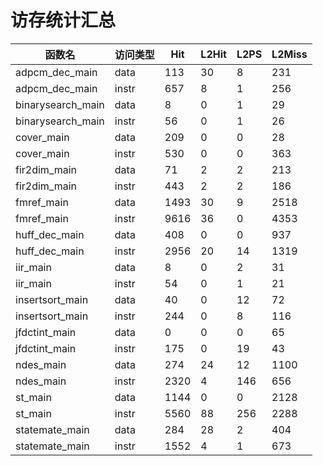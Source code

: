 # 访存统计汇总

| 函数名 | 访问类型 | Hit | L2Hit | L2PS | L2Miss |
|--------|----------|-----|-------|------|--------|
| adpcm_dec_main | data | 113 | 30 | 8 | 231 |
| adpcm_dec_main | instr | 657 | 8 | 1 | 256 |
| binarysearch_main | data | 8 | 0 | 1 | 29 |
| binarysearch_main | instr | 56 | 0 | 1 | 26 |
| cover_main | data | 209 | 0 | 0 | 28 |
| cover_main | instr | 530 | 0 | 0 | 363 |
| fir2dim_main | data | 71 | 2 | 2 | 213 |
| fir2dim_main | instr | 443 | 2 | 2 | 186 |
| fmref_main | data | 1493 | 30 | 9 | 2518 |
| fmref_main | instr | 9616 | 36 | 0 | 4353 |
| huff_dec_main | data | 408 | 0 | 0 | 937 |
| huff_dec_main | instr | 2956 | 20 | 14 | 1319 |
| iir_main | data | 8 | 0 | 2 | 31 |
| iir_main | instr | 54 | 0 | 1 | 21 |
| insertsort_main | data | 40 | 0 | 12 | 72 |
| insertsort_main | instr | 244 | 0 | 8 | 116 |
| jfdctint_main | data | 0 | 0 | 0 | 65 |
| jfdctint_main | instr | 175 | 0 | 19 | 43 |
| ndes_main | data | 274 | 24 | 12 | 1100 |
| ndes_main | instr | 2320 | 4 | 146 | 656 |
| st_main | data | 1144 | 0 | 0 | 2128 |
| st_main | instr | 5560 | 88 | 256 | 2288 |
| statemate_main | data | 284 | 28 | 2 | 404 |
| statemate_main | instr | 1552 | 4 | 1 | 673 |

